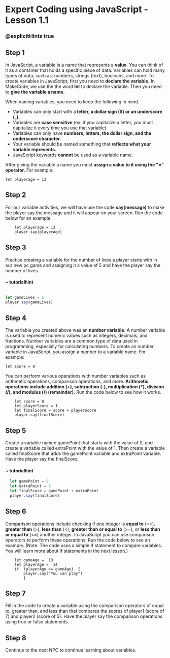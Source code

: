 # Expert Coding using JavaScript - Lesson 1.1
### @explicitHints true

## Step 1

In JavaScript, a variable is a name that represents a **value**. You can think of it as a container that holds a specific piece of data. Variables can hold many types of data, such as: numbers, strings (text), booleans, and more. To create variables in JavaScript, first you need to **declare the variable.** In MakeCode, we use the the word **let** to declare the variable.  Then you need to   **give the variable a name.** 

When naming variables, you need to keep the following in mind.

 - Variables can only start with a **letter, a dollar sign ($) or an underscore (_).** 
 - Variables are **case sensitive** (ex: if you capitalize a letter, you must capitalize it every time you use that variable)
 - Variables can only have **numbers, letters, the dollar sign, and the underscore character.**
 - Your variable should be named something that **reflects what your variable represents.** 
 - JavaScript keywords **cannot** be used as a variable name. 

After giving the variable a name you must **assign a value to it using the "=" operator.**
For example:

    let playerage = 13

## Step 2
For our variable activities, we will have use the code **say(message)** to make the player say the message and it will appear on your screen. Run the code below for an example. 

```template
    let playerage = 13
    player.say(playerAge)

```

## Step 3
Practice creating a variable for the number of lives a player starts with in our new pc game and assigning it a value of 5 and have the player say the number of lives.

       
#### ~ tutorialhint

```javascript

let gameLives = 5
player.say(gameLives)

```

## Step 4

The variable you created above was an **number variable**.  A number variable is used to represent numeric values such as integers, decimals, and fractions. Number variables are a common type of data used in programming, especially for calculating numbers. To create an number variable in JavaScript, you assign a number to a variable name.
For example:

    let score = 0

You can perform various operations with number variables such as arithmetic operations, comparison operations, and more. **Arithmetic operations include addition (+), subtraction (-), multiplication (*), division (/), and modulus (/) (remainder).**
Run the code below to see how it works. 
```template
    let score = 0
    let playerScore = 1
    let finalScore = score + playerScore
    player.say(finalScore)
```

## Step 5
Create a variable named gamePoint that starts with the value of 0, and create a variable called extraPoint with the value of 1. Then create a variable called finalScore that adds the gamePoint variable and extraPoint variable. Have the player say the finalScore.

#### ~ tutorialhint 

```javascript
  let gamePoint = 0
  let extraPoint = 1
  let finalScore = gamePoint + extraPoint
  player.say(finalScore)
```
## Step 6

Comparison operations include checking if one integer is **equal to** (==), **greater than** (>), **less than** (<), **greater than or equal to** (>=), or **less than or equal to** (<=) another integer. 
In JavaScript you can use comparison operators to perform these operations.  Run the code below to see an example. (Note:  The code uses a simple If statement to compare variables.  You will learn more about If statements in the next lesson.)

```template
    let gameAge =  13
    let playerAge =  14
    if  (playerAge >= gameAge)  {
	    player.say("You can play")
	    }
```

## Step 7
Fill in the code to create a variable using the comparison operators of equal to, greater than, and less than that compares the scores of player1 (score of 7) and player2 (score of 5).  Have the player say the comparison operations using true or false statements.


## Step 8

Continue to the next NPC to continue learning about variables. 